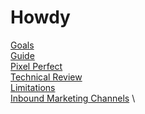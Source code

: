 # Howdy

[Goals](./GOALS.md) \
[Guide](./GUIDE.md) \
[Pixel Perfect](./PIXEL-PERFECT.md) \
[Technical Review](./TECHNICAL-REVIEW.md) \
[Limitations](./LIMITATIONS.md) \
[Inbound Marketing Channels](./INBOUND-MARKETING-CHANNELS.md) \

